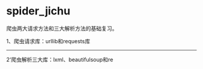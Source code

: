 # spider_jichu

爬虫两大请求方法和三大解析方法的基础复习。

1、爬虫请求库：urllib和requests库   
***
2‘爬虫解析三大库：lxml、beautifulsoup和re
